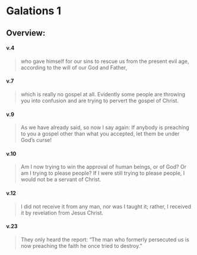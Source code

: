 # Galations 1

## Overview:


#### v.4
>who gave himself for our sins to rescue us from the present evil age, according to the will of our God and Father,

#### v.7
>which is really no gospel at all. Evidently some people are throwing you into confusion and are trying to pervert the gospel of Christ.

#### v.9
>As we have already said, so now I say again: If anybody is preaching to you a gospel other than what you accepted, let them be under God’s curse!

#### v.10
>Am I now trying to win the approval of human beings, or of God? Or am I trying to please people? If I were still trying to please people, I would not be a servant of Christ.

#### v.12
>I did not receive it from any man, nor was I taught it; rather, I received it by revelation from Jesus Christ.

#### v.23
>They only heard the report: “The man who formerly persecuted us is now preaching the faith he once tried to destroy.”



